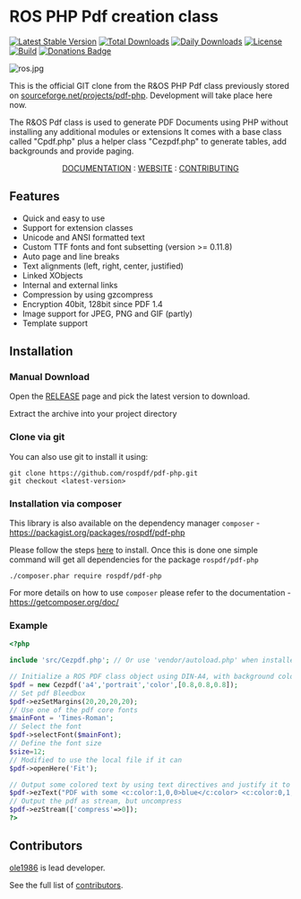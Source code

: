 # ROS PHP Pdf creation class

[![Latest Stable Version](https://poser.pugx.org/rospdf/pdf-php/v/stable)](https://packagist.org/packages/rospdf/pdf-php)
[![Total Downloads](https://poser.pugx.org/rospdf/pdf-php/downloads)](https://packagist.org/packages/rospdf/pdf-php)
[![Daily Downloads](https://poser.pugx.org/rospdf/pdf-php/d/daily)](https://packagist.org/packages/rospdf/pdf-php)
[![License](https://poser.pugx.org/rospdf/pdf-php/license)](https://packagist.org/packages/rospdf/pdf-php)
[![Build](https://github.com/rospdf/pdf-php/actions/workflows/ci-build.yml/badge.svg)](https://github.com/rospdf/pdf-php/actions/workflows/ci-build.yml)
[![Donations Badge](https://raw.githubusercontent.com/k4m4/donations/master/images/badge.svg)](https://www.paypal.com/cgi-bin/webscr?cmd=_s-xclick&hosted_button_id=CCU8QYD549JCU&source=url)

![ros.jpg](https://raw.githubusercontent.com/rospdf/pdf-php/master/ros.jpg "R&OS PHP Pdf creation class")

This is the official GIT clone from the R&OS PHP Pdf class previously stored on [sourceforge.net/projects/pdf-php](https://sourceforge.net/projects/pdf-php/). Development will take place here now.

The R&OS Pdf class is used to generate PDF Documents using PHP without installing any additional modules or extensions
It comes with a base class called "Cpdf.php" plus a helper class "Cezpdf.php" to generate tables, add backgrounds and provide paging.

<div align="center">
    <a href="https://github.com/rospdf/pdf-php/blob/master/readme.pdf">DOCUMENTATION</a> :
    <a href="https://pdf-php.sourceforge.net/">WEBSITE</a> :
    <a href="CONTRIBUTING.md">CONTRIBUTING</a>
</div>

## Features
- Quick and easy to use
- Support for extension classes
- Unicode and ANSI formatted text
- Custom TTF fonts and font subsetting (version >= 0.11.8)
- Auto page and line breaks
- Text alignments (left, right, center, justified)
- Linked XObjects
- Internal and external links
- Compression by using gzcompress
- Encryption 40bit, 128bit since PDF 1.4
- Image support for JPEG, PNG and GIF (partly)
- Template support

## Installation

### Manual Download

Open the [RELEASE](https://github.com/rospdf/pdf-php/releases) page and pick the latest version to download.

Extract the archive into your project directory

### Clone via git

You can also use git to install it using:

    git clone https://github.com/rospdf/pdf-php.git
    git checkout <latest-version>
	

### Installation via composer

This library is also available on the dependency manager `composer` - https://packagist.org/packages/rospdf/pdf-php

Please follow the steps [here](https://getcomposer.org/download/) to install. Once this is done one simple command will get all dependencies for the package `rospdf/pdf-php`

	./composer.phar require rospdf/pdf-php

For more details on how to use `composer` please refer to the documentation - https://getcomposer.org/doc/

### Example

```php
<?php

include 'src/Cezpdf.php'; // Or use 'vendor/autoload.php' when installed through composer

// Initialize a ROS PDF class object using DIN-A4, with background color gray
$pdf = new Cezpdf('a4','portrait','color',[0.8,0.8,0.8]);
// Set pdf Bleedbox
$pdf->ezSetMargins(20,20,20,20);
// Use one of the pdf core fonts
$mainFont = 'Times-Roman';
// Select the font
$pdf->selectFont($mainFont);
// Define the font size
$size=12;
// Modified to use the local file if it can
$pdf->openHere('Fit');

// Output some colored text by using text directives and justify it to the right of the document
$pdf->ezText("PDF with some <c:color:1,0,0>blue</c:color> <c:color:0,1,0>red</c:color> and <c:color:0,0,1>green</c:color> colours", $size, ['justification'=>'right']);
// Output the pdf as stream, but uncompress
$pdf->ezStream(['compress'=>0]);
?>
```

## Contributors

[ole1986](http://github.com/ole1986) is lead developer. 

See the full list of [contributors](https://github.com/rospdf/pdf-php/graphs/contributors).
